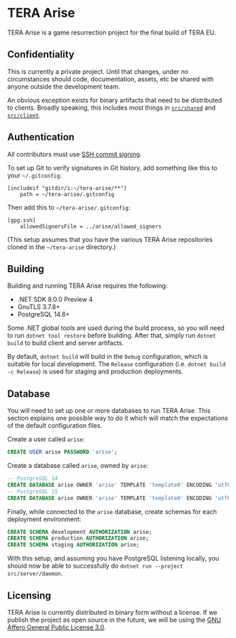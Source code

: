 # TERA Arise

TERA Arise is a game resurrection project for the final build of TERA EU.

## Confidentiality

This is currently a private project. Until that changes, under no circumstances
should code, documentation, assets, etc be shared with anyone outside the
development team.

An obvious exception exists for binary artifacts that need to be distributed to
clients. Broadly speaking, this includes most things in
[`src/shared`](src/shared) and [`src/client`](src/client).

## Authentication

All contributors must use
[SSH commit signing](https://docs.github.com/en/authentication/managing-commit-signature-verification/about-commit-signature-verification#ssh-commit-signature-verification).

To set up Git to verify signatures in Git history, add something like this to
your `~/.gitconfig`:

```gitconfig
[includeif "gitdir/i:~/tera-arise/**"]
    path = ~/tera-arise/.gitconfig
```

Then add this to `~/tera-arise/.gitconfig`:

```gitconfig
[gpg.ssh]
    allowedSignersFile = ../arise/allowed_signers
```

(This setup assumes that you have the various TERA Arise repositories cloned in
the `~/tera-arise` directory.)

## Building

Building and running TERA Arise requires the following:

* .NET SDK 8.0.0 Preview 4
* GnuTLS 3.7.8+
* PostgreSQL 14.6+

Some .NET global tools are used during the build process, so you will need to
run `dotnet tool restore` before building. After that, simply run `dotnet build`
to build client and server artifacts.

By default, `dotnet build` will build in the `Debug` configuration, which is
suitable for local development. The `Release` configuration (i.e.
`dotnet build -c Release`) is used for staging and production deployments.

## Database

You will need to set up one or more databases to run TERA Arise. This section
explains one possible way to do it which will match the expectations of the
default configuration files.

Create a user called `arise`:

```sql
CREATE USER arise PASSWORD 'arise';
```

Create a database called `arise`, owned by `arise`:

```sql
-- PostgreSQL 14
CREATE DATABASE arise OWNER 'arise' TEMPLATE 'template0' ENCODING 'utf8' LOCALE 'C';
-- PostgreSQL 15
CREATE DATABASE arise OWNER 'arise' TEMPLATE 'template0' ENCODING 'utf8' LOCALE 'und-x-icu' ICU_LOCALE 'und' LOCALE_PROVIDER 'icu';
```

Finally, while connected to the `arise` database, create schemas for each
deployment environment:

```sql
CREATE SCHEMA development AUTHORIZATION arise;
CREATE SCHEMA production AUTHORIZATION arise;
CREATE SCHEMA staging AUTHORIZATION arise;
```

With this setup, and assuming you have PostgreSQL listening locally, you should
now be able to successfully do `dotnet run --project src/server/daemon`.

## Licensing

TERA Arise is currently distributed in binary form without a license. If we
publish the project as open source in the future, we will be using the
[GNU Affero General Public License 3.0](LICENSE-AGPL-3.0).
